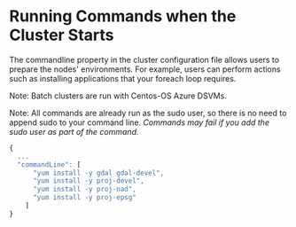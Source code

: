 # Running Commands when the Cluster Starts

The commandline property in the cluster configuration file allows users to prepare the nodes' environments. For example, users can perform actions such as installing applications that your foreach loop requires.

Note: Batch clusters are run with Centos-OS Azure DSVMs.

Note: All commands are already run as the sudo user, so there is no need to append sudo to your command line. _Commands may fail if you add the sudo user as part of the command._

```javascript
{
  ...
  "commandLine": [
      "yum install -y gdal gdal-devel",
      "yum install -y proj-devel",
      "yum install -y proj-nad",
      "yum install -y proj-epsg"
    ]
}
```
